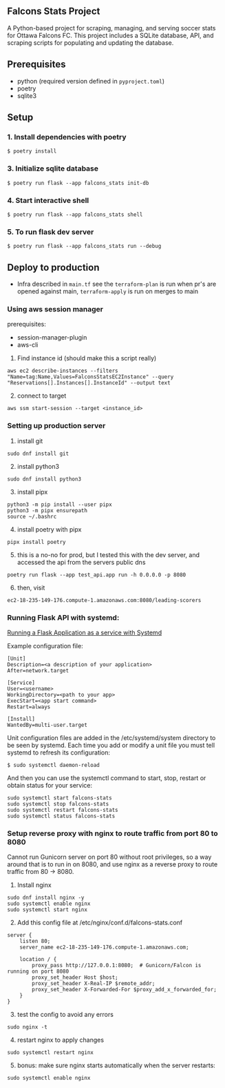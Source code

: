 ## Falcons Stats Project

A Python-based project for scraping, managing, and serving soccer stats for Ottawa Falcons FC. This project includes a SQLite database, API, and scraping scripts for populating and updating the database.

## Prerequisites

- python (required version defined in `pyproject.toml`)
- poetry
- sqlite3

## Setup

### 1. Install dependencies with poetry

```
$ poetry install
```

### 3. Initialize sqlite database

```
$ poetry run flask --app falcons_stats init-db
```

### 4. Start interactive shell

```
$ poetry run flask --app falcons_stats shell
```

### 5. To run flask dev server

```
$ poetry run flask --app falcons_stats run --debug
```

## Deploy to production

- Infra described in `main.tf` see the `terraform-plan` is run when pr's are opened against main, `terraform-apply` is run on merges to main

### Using aws session manager

prerequisites:

- session-manager-plugin
- aws-cli

1. Find instance id (should make this a script really)

```
aws ec2 describe-instances --filters "Name=tag:Name,Values=FalconsStatsEC2Instance" --query "Reservations[].Instances[].InstanceId" --output text
```

2. connect to target

```
aws ssm start-session --target <instance_id>
```

### Setting up production server

1. install git

```
sudo dnf install git
```

2. install python3

```
sudo dnf install python3
```

3. install pipx

```
python3 -m pip install --user pipx
python3 -m pipx ensurepath
source ~/.bashrc
```

4. install poetry with pipx

```
pipx install poetry
```

5. this is a no-no for prod, but I tested this with the dev server, and accessed the api from the servers public dns

```
poetry run flask --app test_api.app run -h 0.0.0.0 -p 8080
```

6. then, visit

```
ec2-18-235-149-176.compute-1.amazonaws.com:8080/leading-scorers
```

### Running Flask API with systemd:

[Running a Flask Application as a service with Systemd](https://blog.miguelgrinberg.com/post/running-a-flask-application-as-a-service-with-systemd)

Example configuration file:

```
[Unit]
Description=<a description of your application>
After=network.target

[Service]
User=<username>
WorkingDirectory=<path to your app>
ExecStart=<app start command>
Restart=always

[Install]
WantedBy=multi-user.target
```

Unit configuration files are added in the /etc/systemd/system directory to be seen by systemd. Each time you add or modify a unit file you must tell systemd to refresh its configuration:

```
$ sudo systemctl daemon-reload
```

And then you can use the systemctl <action> <service-name> command to start, stop, restart or obtain status for your service:

```
sudo systemctl start falcons-stats
sudo systemctl stop falcons-stats
sudo systemctl restart falcons-stats
sudo systemctl status falcons-stats
```

### Setup reverse proxy with nginx to route traffic from port 80 to 8080

Cannot run Gunicorn server on port 80 without root privileges, so a way around that is to run in on 8080, and use nginx as a reverse proxy to route traffic from 80 -> 8080.

1. Install nginx

```
sudo dnf install nginx -y
sudo systemctl enable nginx
sudo systemctl start nginx
```

2. Add this config file at /etc/nginx/conf.d/falcons-stats.conf

```
server {
    listen 80;
    server_name ec2-18-235-149-176.compute-1.amazonaws.com;

    location / {
        proxy_pass http://127.0.0.1:8080;  # Gunicorn/Falcon is running on port 8080
        proxy_set_header Host $host;
        proxy_set_header X-Real-IP $remote_addr;
        proxy_set_header X-Forwarded-For $proxy_add_x_forwarded_for;
    }
}
```

3. test the config to avoid any errors

```
sudo nginx -t
```

4. restart nginx to apply changes

```
sudo systemctl restart nginx
```

5. bonus: make sure nginx starts automatically when the server restarts:

```
sudo systemctl enable nginx
```

